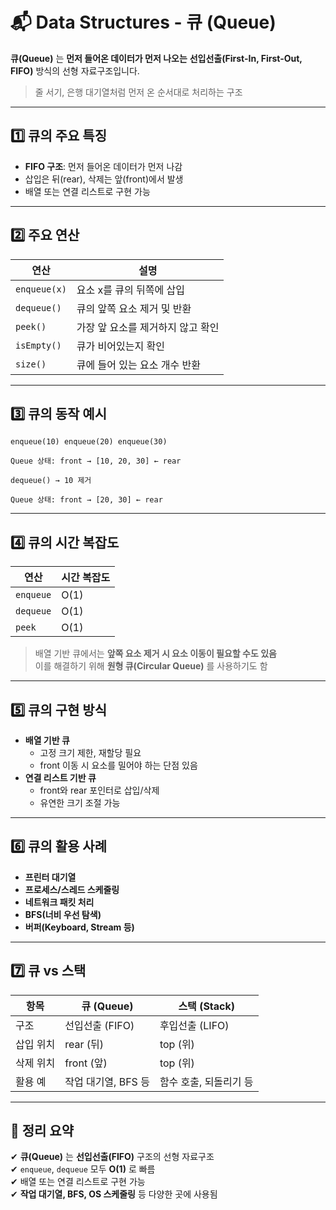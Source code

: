 # 📬 Data Structures - 큐 (Queue)

**큐(Queue)** 는 **먼저 들어온 데이터가 먼저 나오는** **선입선출(First-In, First-Out, FIFO)** 방식의 선형 자료구조입니다.

> 줄 서기, 은행 대기열처럼 먼저 온 순서대로 처리하는 구조

---

## 1️⃣ 큐의 주요 특징

- **FIFO 구조**: 먼저 들어온 데이터가 먼저 나감  
- 삽입은 뒤(rear), 삭제는 앞(front)에서 발생  
- 배열 또는 연결 리스트로 구현 가능

---

## 2️⃣ 주요 연산

| 연산          | 설명                               |
|---------------|------------------------------------|
| `enqueue(x)`  | 요소 x를 큐의 뒤쪽에 삽입            |
| `dequeue()`   | 큐의 앞쪽 요소 제거 및 반환          |
| `peek()`      | 가장 앞 요소를 제거하지 않고 확인       |
| `isEmpty()`   | 큐가 비어있는지 확인                 |
| `size()`      | 큐에 들어 있는 요소 개수 반환           |

---

## 3️⃣ 큐의 동작 예시

```
enqueue(10) enqueue(20) enqueue(30)

Queue 상태: front → [10, 20, 30] ← rear

dequeue() → 10 제거

Queue 상태: front → [20, 30] ← rear
```

---

## 4️⃣ 큐의 시간 복잡도

| 연산         | 시간 복잡도 |
|--------------|--------------|
| `enqueue`    | O(1)         |
| `dequeue`    | O(1)         |
| `peek`       | O(1)         |

> 배열 기반 큐에서는 **앞쪽 요소 제거 시 요소 이동이 필요할 수도 있음**  
> 이를 해결하기 위해 **원형 큐(Circular Queue)** 를 사용하기도 함

---

## 5️⃣ 큐의 구현 방식

- **배열 기반 큐**
  - 고정 크기 제한, 재할당 필요
  - front 이동 시 요소를 밀어야 하는 단점 있음
- **연결 리스트 기반 큐**
  - front와 rear 포인터로 삽입/삭제
  - 유연한 크기 조절 가능

---

## 6️⃣ 큐의 활용 사례

- **프린터 대기열**  
- **프로세스/스레드 스케줄링**  
- **네트워크 패킷 처리**  
- **BFS(너비 우선 탐색)**  
- **버퍼(Keyboard, Stream 등)**

---

## 7️⃣ 큐 vs 스택

| 항목      | 큐 (Queue)            | 스택 (Stack)            |
|-----------|------------------------|--------------------------|
| 구조      | 선입선출 (FIFO)          | 후입선출 (LIFO)            |
| 삽입 위치 | rear (뒤)               | top (위)                  |
| 삭제 위치 | front (앞)              | top (위)                  |
| 활용 예   | 작업 대기열, BFS 등      | 함수 호출, 되돌리기 등      |

---

## 🎯 정리 요약

✔ **큐(Queue)** 는 **선입선출(FIFO)** 구조의 선형 자료구조  
✔ `enqueue`, `dequeue` 모두 **O(1)** 로 빠름  
✔ 배열 또는 연결 리스트로 구현 가능  
✔ **작업 대기열, BFS, OS 스케줄링** 등 다양한 곳에 사용됨

